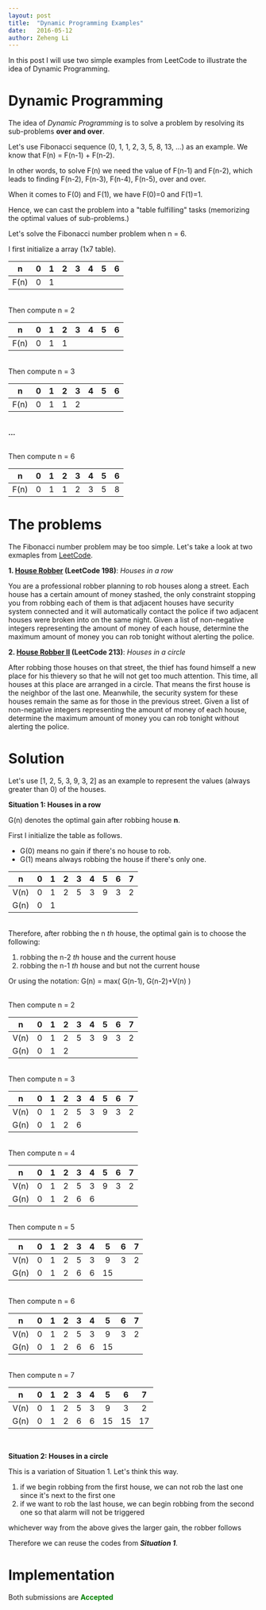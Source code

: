 ```yaml
---
layout: post
title:  "Dynamic Programming Examples"
date:   2016-05-12
author: Zeheng Li
---
```


In this post I will use two simple examples from LeetCode to illustrate the idea of Dynamic Programming.

# Dynamic Programming

The idea of *Dynamic Programming* is to solve a problem by resolving its sub-problems **over and over**.

Let's use Fibonacci sequence (0, 1, 1, 2, 3, 5, 8, 13, ...) as an example. We know that F(n) = F(n-1) + F(n-2).

In other words, to solve F(n) we need the value of F(n-1) and F(n-2), which leads to finding F(n-2), F(n-3), F(n-4), F(n-5), over and over.

When it comes to F(0) and F(1), we have F(0)=0 and F(1)=1.

Hence, we can cast the problem into a "table fulfilling" tasks (memorizing the optimal values of sub-problems.)

Let's solve the Fibonacci number problem when n = 6.

I first initialize a array (1x7 table).

| n    | 0 | 1 | 2 | 3 | 4 | 5 | 6 |
|:----:|:-:|:-:|:-:|:-:|:-:|:-:|:-:|
| F(n) | 0 | 1 |   |   |   |   |   |

<br> Then compute n = 2

| n    | 0 | 1 | 2 | 3 | 4 | 5 | 6 |
|:----:|:-:|:-:|:-:|:-:|:-:|:-:|:-:|
| F(n) | 0 | 1 | 1 |   |   |   |   |

<br> Then compute n = 3

| n    | 0 | 1 | 2 | 3 | 4 | 5 | 6 |
|:----:|:-:|:-:|:-:|:-:|:-:|:-:|:-:|
| F(n) | 0 | 1 | 1 | 2 |   |   |   |

<br> **...**

<br> Then compute n = 6

| n    | 0 | 1 | 2 | 3 | 4 | 5 | 6 |
|:----:|:-:|:-:|:-:|:-:|:-:|:-:|:-:|
| F(n) | 0 | 1 | 1 | 2 | 3 | 5 | 8 |

# The problems

The Fibonacci number problem may be too simple. Let's take a look at two exmaples from [LeetCode](https://leetcode.com/).

**1. [House Robber](https://leetcode.com/problems/house-robber/) (LeetCode 198)**: *Houses in a row*

You are a professional robber planning to rob houses along a street. Each house has a certain amount of money stashed, the only constraint stopping you from robbing each of them is that adjacent houses have security system connected and it will automatically contact the police if two adjacent houses were broken into on the same night.
Given a list of non-negative integers representing the amount of money of each house, determine the maximum amount of money you can rob tonight without alerting the police.

**2. [House Robber II](https://leetcode.com/problems/house-robber-ii/) (LeetCode 213)**: *Houses in a circle*

After robbing those houses on that street, the thief has found himself a new place for his thievery so that he will not get too much attention. This time, all houses at this place are arranged in a circle. That means the first house is the neighbor of the last one. Meanwhile, the security system for these houses remain the same as for those in the previous street.
Given a list of non-negative integers representing the amount of money of each house, determine the maximum amount of money you can rob tonight without alerting the police.

# Solution

Let's use [1, 2, 5, 3, 9, 3, 2] as an example to represent the values (always greater than 0) of the houses.

**Situation 1: Houses in a row**

G(n) denotes the optimal gain after robbing house **n**.

First I initialize the table as follows.

  - G(0) means no gain if there's no house to rob.
  - G(1) means always robbing the house if there's only one.

  |   n  | 0 | 1 | 2 | 3 | 4 | 5 | 6 | 7 |
  |:----:|:-:|:-:|:-:|:-:|:-:|:-:|:-:|:-:|
  | V(n) | 0 | 1 | 2 | 5 | 3 | 9 | 3 | 2 |
  | G(n) | 0 | 1 |   |   |   |   |   |   |


<br> Therefore, after robbing the n *th* house, the optimal gain is to choose the following:

1. robbing the n-2 *th* house and the current house
2. robbing the n-1 *th* house and but not the current house

Or using the notation: G(n) = max( G(n-1), G(n-2)+V(n) )

<br> Then compute n = 2

|   n  | 0 | 1 | 2 | 3 | 4 | 5 | 6 | 7 |
|:----:|:-:|:-:|:-:|:-:|:-:|:-:|:-:|:-:|
| V(n) | 0 | 1 | 2 | 5 | 3 | 9 | 3 | 2 |
| G(n) | 0 | 1 | 2 |   |   |   |   |   |

<br> Then compute n = 3

|   n  | 0 | 1 | 2 | 3 | 4 | 5 | 6 | 7 |
|:----:|:-:|:-:|:-:|:-:|:-:|:-:|:-:|:-:|
| V(n) | 0 | 1 | 2 | 5 | 3 | 9 | 3 | 2 |
| G(n) | 0 | 1 | 2 | 6 |   |   |   |   |

<br> Then compute n = 4

|   n  | 0 | 1 | 2 | 3 | 4 | 5 | 6 | 7 |
|:----:|:-:|:-:|:-:|:-:|:-:|:-:|:-:|:-:|
| V(n) | 0 | 1 | 2 | 5 | 3 | 9 | 3 | 2 |
| G(n) | 0 | 1 | 2 | 6 | 6 |   |   |   |

<br> Then compute n = 5

|   n  | 0 | 1 | 2 | 3 | 4 |  5 | 6 | 7 |
|:----:|:-:|:-:|:-:|:-:|:-:|:--:|:-:|:-:|
| V(n) | 0 | 1 | 2 | 5 | 3 |  9 | 3 | 2 |
| G(n) | 0 | 1 | 2 | 6 | 6 | 15 |   |   |

<br> Then compute n = 6

|   n  | 0 | 1 | 2 | 3 | 4 |  5 | 6 | 7 |
|:----:|:-:|:-:|:-:|:-:|:-:|:--:|:-:|:-:|
| V(n) | 0 | 1 | 2 | 5 | 3 |  9 | 3 | 2 |
| G(n) | 0 | 1 | 2 | 6 | 6 | 15 |   |   |

<br> Then compute n = 7

|   n  | 0 | 1 | 2 | 3 | 4 |  5 |  6 |  7 |
|:----:|:-:|:-:|:-:|:-:|:-:|:--:|:--:|:--:|
| V(n) | 0 | 1 | 2 | 5 | 3 |  9 |  3 |  2 |
| G(n) | 0 | 1 | 2 | 6 | 6 | 15 | 15 | 17 |

<br>

**Situation 2: Houses in a circle**

This is a variation of Situation 1. Let's think this way.

1. if we begin robbing from the first house, we can not rob the last one since it's next to the first one
2. if we want to rob the last house, we can begin robbing from the second one so that alarm will not be triggered

whichever way from the above gives the larger gain, the robber follows

Therefore we can reuse the codes from ***Situation 1***.

# Implementation

<script src="https://gist.github.com/zehengl/b8594073d1119ceb829896d84fdde2db.js"></script>

Both submissions are <strong style="color:green;">Accepted</strong>
